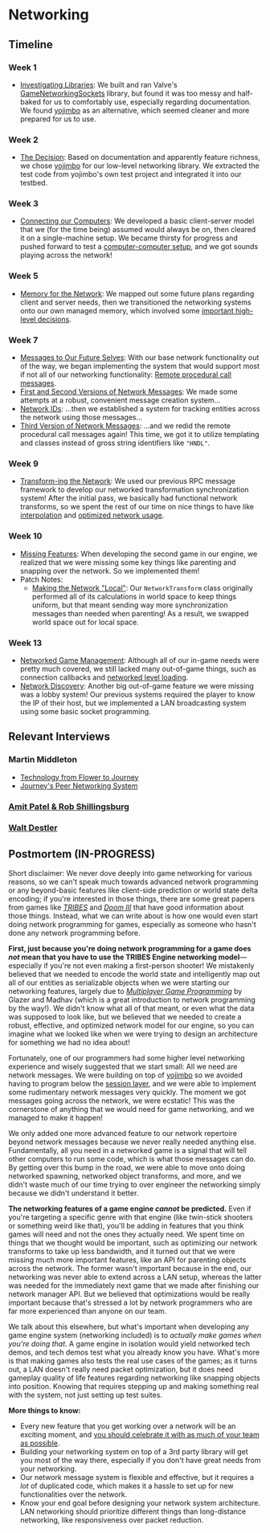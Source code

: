 # Networking

## Timeline

### Week 1
- [Investigating Libraries](../../blogs/week-1/#networking): We built and ran Valve's [GameNetworkingSockets](https://github.com/ValveSoftware/GameNetworkingSockets) library, but found it was too messy and half-baked for us to comfortably use, especially regarding documentation. We found [yojimbo](https://github.com/networkprotocol/yojimbo) as an alternative, which seemed cleaner and more prepared for us to use.

### Week 2
- [The Decision](../../blogs/week-2/#the-decision): Based on documentation and apparently feature richness, we chose  [yojimbo](https://github.com/networkprotocol/yojimbo) for our low-level networking library. We extracted the test code from yojimbo's own test project and integrated it into our testbed.

### Week 3
- [Connecting our Computers](../../blogs/week-3/#the-actual-coding-part): We developed a basic client-server model that we (for the time being) assumed would always be on, then cleared it on a single-machine setup. We became thirsty for progress and pushed forward to test a [computer-computer setup](../../blogs/week-3/#game-like-networking), and we got sounds playing across the network!

### Week 5
- [Memory for the Network](../../blogs/week-5/#an-overview-of-the-future): We mapped out some future plans regarding client and server needs, then we transitioned the networking systems onto our own managed memory, which involved some [important high-level decisions](../../blogs/week-5/#mo-players-mo-problems).

### Week 7
- [Messages to Our Future Selves](../../blogs/week-7/#the-way-messages-are-made): With our base network functionality out of the way, we began implementing the system that would support most if not all of our networking functionality: [Remote procedural call messages](../../blogs/week-7/#rpcs).
- [First and Second Versions of Network Messages](../../blogs/week-7/#first-pass-at-rpc-messages): We made some attempts at a robust, convenient message creation system...
- [Network IDs](../../blogs/week-7/#network-identities): ...then we established a system for tracking entities across the network using those messages...
- [Third Version of Network Messages](../../blogs/week-7/#and-a-third-pass-at-rpc-messages): ...and we redid the remote procedural call messages again! This time, we got it to utilize templating and classes instead of gross string identifiers like `"HNDL"`.

### Week 9
- [Transform-ing the Network](../../blogs/week-9/#network-transform): We used our previous RPC message framework to develop our networked transformation synchronization system! After the initial pass, we basically had functional network transforms, so we spent the rest of our time on nice things to have like [interpolation](../../blogs/week-9/#interpolation-or-doing-a-lot-with-a-little) and [optimized network usage](../../blogs/week-9/#fewer-messages-fewer-problems).

### Week 10
- [Missing Features](../../blogs/week-10/#second-game): When developing the second game in our engine, we realized that we were missing some key things like parenting and snapping over the network. So we implemented them!
- Patch Notes:
    - [Making the Network "Local"](../../blogs/week-10/#making-the-network-local): Our `NetworkTransform` class originally performed all of its calculations in world space to keep things uniform, but that meant sending way more synchronization messages than needed when parenting! As a result, we swapped world space out for local space.
  
### Week 13
- [Networked Game Management](../../blogs/week-13/#networked-game-management): Although all of our in-game needs were pretty much covered, we still lacked many out-of-game things, such as connection callbacks and [networked level loading](../../blogs/week-13/#network-load-level).
- [Network Discovery](../../blogs/week-13/#network-discovery): Another big out-of-game feature we were missing was a lobby system! Our previous systems required the player to know the IP of their host, but we implemented a LAN broadcasting system using some basic socket programming.

## Relevant Interviews

### Martin Middleton
- [Technology from Flower to Journey](../../interviews/MartinMiddleton-interview/#technology-from-flower-to-journey)
- [Journey's Peer Networking System](../../interviews/MartinMiddleton-interview/#journeys-peer-networking-system)
### [Amit Patel & Rob Shillingsburg](../../interviews/AmitRob-advice/)
### [Walt Destler](../../interviews/WaltDestler-advice/)

## Postmortem (IN-PROGRESS)
Short disclaimer: We never dove deeply into game networking for various reasons, so we can't speak much towards advanced network programming or any beyond-basic features like client-side prediction or world state delta encoding; if you're interested in those things, there are some great papers from games like _[TRIBES](https://www.gamedevs.org/uploads/tribes-networking-model.pdf)_ and _[Doom III](http://mrelusive.com/publications/papers/The-DOOM-III-Network-Architecture.pdf)_ that have good information about those things. Instead, what we can write about is how one would even start doing network programming for games, especially as someone who hasn't done any network programming before.

**First, just because you're doing network programming for a game does _not_ mean that you have to use the TRIBES Engine networking model**—especially if you're not even making a first-person shooter! We mistakenly believed that we needed to encode the world state and intelligently map out all of our entities as serializable objects when we were starting our networking features, largely due to _[Multiplayer Game Programming](https://www.amazon.com/Multiplayer-Game-Programming-Architecting-Networked/dp/0134034309)_ by Glazer and Madhav (which is a great introduction to network programming by the way!). We didn't know what all of that meant, or even what the data was supposed to look like, but we believed that we needed to create a robust, effective, and optimized network model for our engine, so you can imagine what we looked like when we were trying to design an architecture for something we had no idea about!

Fortunately, one of our programmers had some higher level networking experience and wisely suggested that we start small: All we need are network messages. We were building on top of [yojimbo](https://github.com/networkprotocol/yojimbo) so we avoided having to program below the [session layer](https://www.google.com/url?sa=i&source=images&cd=&cad=rja&uact=8&ved=2ahUKEwjsqbHVlY7fAhUpm-AKHYAoAmAQjRx6BAgBEAU&url=https%3A%2F%2Fwww.webopedia.com%2Fquick_ref%2FOSI_Layers.asp&psig=AOvVaw0PbqIRCa1wZCbipGfQJr9M&ust=1544287569911397), and we were able to implement some rudimentary network messages very quickly. The moment we got messages going across the network, we were ecstatic! This was the cornerstone of anything that we would need for game networking, and we managed to make it happen!

We only added one more advanced feature to our network repertoire beyond network messages because we never really needed anything else. Fundamentally, all you need in a networked game is a signal that will tell other computers to run some code, which is what those messages can do. By getting over this bump in the road, we were able to move onto doing networked spawning, networked object transforms, and more, and we didn't waste much of our time trying to over engineer the networking simply because we didn't understand it better.

**The networking features of a game engine _cannot_ be predicted.** Even if you're targeting a specific genre with that engine (like twin-stick shooters or something weird like that), you'll be adding in features that you think games will need and not the ones they actually need. We spent time on things that we thought would be important, such as optimizing our network transforms to take up less bandwidth, and it turned out that we were missing much more important features, like an API for parenting objects across the network. The former wasn't important because in the end, our networking was never able to extend across a LAN setup, whereas the latter was needed for the immediately next game that we made after finishing our network manager API. But we believed that optimizations would be really important because that's stressed a lot by network programmers who are far more experienced than anyone on our team.

We talk about this elsewhere, but what's important when developing any game engine system (networking included) is to _actually make games when you're doing that_. A game engine in isolation would yield networked tech demos, and tech demos test what you already know you have. What's more is that making games also tests the real use cases of the games; as it turns out, a LAN doesn't really need packet optimization, but it does need gameplay quality of life features regarding networking like snapping objects into position. Knowing that requires stepping up and making something real with the system, not just setting up test suites.

**More things to know:**

*   Every new feature that you get working over a network will be an exciting moment, and [you should celebrate it with as much of your team as possible](https://www.youtube.com/watch?v=LT3XdIKP_08).
*   Building your networking system on top of a 3rd party library will get you most of the way there, especially if you don't have great needs from your networking.
*   Our network message system is flexible and effective, but it requires a _lot_ of duplicated code, which makes it a hassle to set up for new functionalities over the network.
*   Know your end goal before designing your network system architecture. LAN networking should prioritize different things than long-distance networking, like responsiveness over packet reduction.